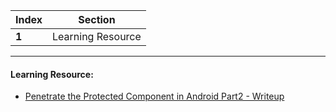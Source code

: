 Index | Section
---   | ---
**1** | Learning Resource

---

#### Learning Resource:

* [Penetrate the Protected Component in Android Part2 - Writeup](https://payatu.com/blog/amit/Penetrate_the_protected_component_in_android_Part-2)
